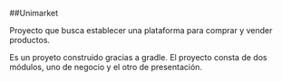 ##Unimarket

Proyecto que busca establecer una plataforma para comprar y vender productos.

Es un proyeto construido gracias a gradle. El proyecto consta de dos módulos, uno de negocio y el otro de presentación.

